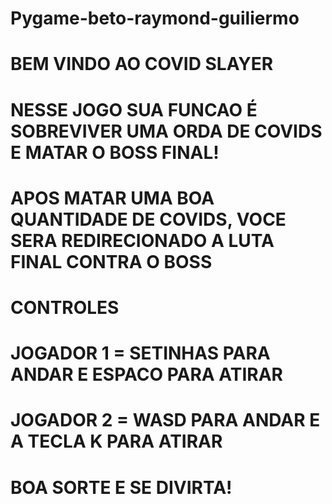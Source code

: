 # Pygame-beto-raymond-guiliermo


# BEM VINDO AO COVID SLAYER
# NESSE JOGO SUA FUNCAO É SOBREVIVER UMA ORDA DE COVIDS E MATAR O BOSS FINAL!
# APOS MATAR UMA BOA QUANTIDADE DE COVIDS, VOCE SERA REDIRECIONADO A LUTA FINAL CONTRA O BOSS


# CONTROLES
# JOGADOR 1 = SETINHAS PARA ANDAR E ESPACO PARA ATIRAR
# JOGADOR 2 = WASD PARA ANDAR E A TECLA K PARA ATIRAR

# BOA SORTE E SE DIVIRTA!

